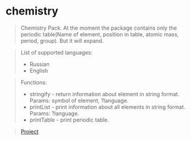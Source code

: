 
# chemistry

> Chemistry Pack.
> At the moment the package contains only the periodic table(Name of element, position in table, atomic mass, period, group).
> But it will expand.

> List of supported languages:
>* Russian
>* English

> Functions:
>* stringify - return information about element in string format. Params: symbol of element, ?language.
>* printList  - print information about all elements in string format. Params: ?language.
>* printTable  - print periodic table.

>[Project](https://github.com/BernatskyPavel/chemistry)
